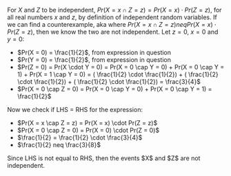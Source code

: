For $X$ and $Z$ to be independent, $Pr(X = x \cap Z = z) = Pr(X = x) \cdot Pr(Z = z)$, for all real numbers $x$ and $z$, by definition of independent random variables.
If we can find a counterexample, aka where $Pr(X = x \cap Z = z) neq Pr(X = x) \cdot Pr(Z = z)$, then we know the two are not independent.
Let $z = 0$, $x = 0$ and $y = 0$:

<ul>
<li> $Pr(X = 0) = \frac{1}{2}$, from expression in question
<li> $Pr(Y = 0) = \frac{1}{2}$, from expression in question
<li> $Pr(Z = 0) = Pr(X \cdot Y = 0) = Pr(X = 0 \cap Y = 0) + Pr(X = 0 \cap Y = 1) + Pr(X = 1 \cap Y = 0) = ( \frac{1}{2} \cdot \frac{1}{2}) + ( \frac{1}{2} \cdot \frac{1}{2}) + ( \frac{1}{2} \cdot \frac{1}{2}) = \frac{3}{4}$
<li> $Pr(X = 0 \cap Z = 0) = Pr(X = 0 \cap Y = 0) + Pr(X = 0 \cap Y = 1) = \frac{1}{2}$
</ul>
Now we check if LHS = RHS for the expression:
<ul>
<li> $Pr(X = x \cap Z = z) = Pr(X = x) \cdot Pr(Z = z)$
<li> $Pr(X = 0 \cap Z = 0) = Pr(X = 0) \cdot Pr(Z = 0)$
<li> $\frac{1}{2} = \frac{1}{2} \cdot \frac{3}{4}$
<li> $\frac{1}{2} neq \frac{3}{8}$
</ul>
Since LHS is not equal to RHS, then the events $X$ and $Z$ are not independent.
